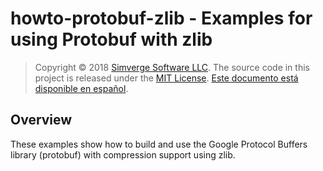 howto-protobuf-zlib - Examples for using Protobuf with zlib
===========================================================

> Copyright &copy; 2018 [Simverge Software LLC](https://simverge.com).
> The source code in this project is released under the [MIT License](LICENSE.md).
> [Este documento está disponible en español](README-es.md).

Overview
--------

These examples show how to build and use the Google Protocol Buffers
library (protobuf) with compression support using zlib.
